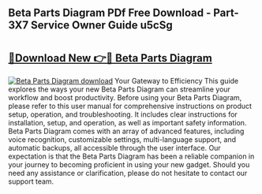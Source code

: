 ## Beta Parts Diagram PDf Free Download - Part-3X7 Service Owner Guide u5cSg

# <h2><a href="http://dfly328.blite.top/?on=Beta+Parts+Diagram">🔗Download New 👉🔴 Beta Parts Diagram</a></h2>

[![Beta Parts Diagram download](https://i.imgur.com/lujVjoI.png)](http://dfly328.blite.top/?on=Beta+Parts+Diagram)
Your Gateway to Efficiency This guide explores the ways your new Beta Parts Diagram can streamline your workflow and boost productivity. Before using your Beta Parts Diagram, please refer to this user manual for comprehensive instructions on product setup, operation, and troubleshooting. It includes clear instructions for installation, setup, and operation, as well as important safety information. Beta Parts Diagram comes with an array of advanced features, including voice recognition, customizable settings, multi-language support, and automatic backups, all accessible through the user interface. Our expectation is that the Beta Parts Diagram has been a reliable companion in your journey to becoming proficient in using your new gadget. Should you need any assistance or clarification, please do not hesitate to contact our support team.
